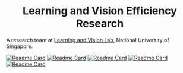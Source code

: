 <h1 align="center">Learning and Vision Efficiency Research</h1>

A research team at [Learning and Vision Lab](http://lv-nus.org/), National University of Singapore.

[![Readme Card](https://github-readme-stats.vercel.app/api/pin/?username=VainF&repo=Torch-Pruning)](https://github.com/VainF/Torch-Pruning)
[![Readme Card](https://github-readme-stats.vercel.app/api/pin/?username=horseee&repo=LLM-Pruner)](https://github.com/horseee/LLM-Pruner)
[![Readme Card](https://github-readme-stats.vercel.app/api/pin/?username=VainF&repo=Diff-Pruning)](https://github.com/VainF/Diff-Pruning)
[![Readme Card](https://github-readme-stats.vercel.app/api/pin/?username=horseee&repo=DeepCache)](https://github.com/horseee/DeepCache)
[![Readme Card](https://github-readme-stats.vercel.app/api/pin/?username=czg1225&repo=SlimSAM)](https://github.com/czg1225/SlimSAM)






